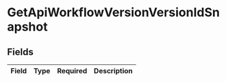 # GetApiWorkflowVersionVersionIdSnapshot


## Fields

| Field       | Type        | Required    | Description |
| ----------- | ----------- | ----------- | ----------- |